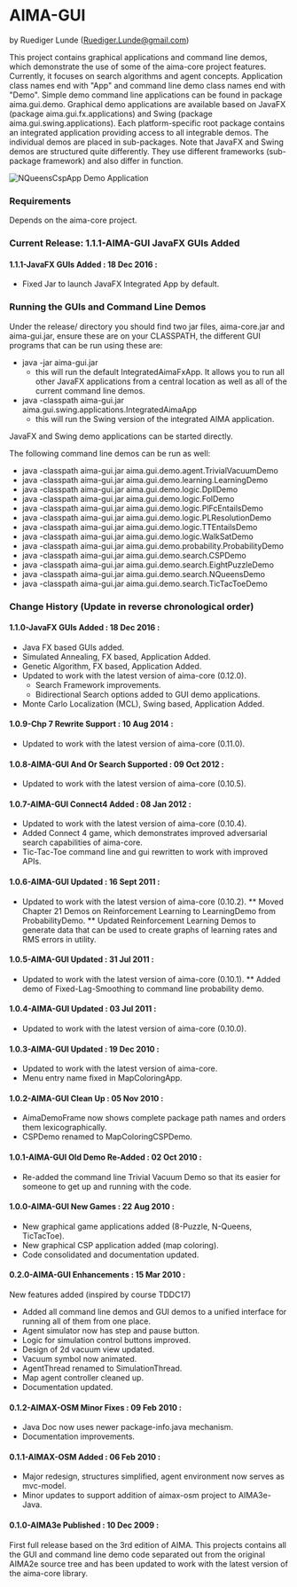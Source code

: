# AIMA-GUI

by Ruediger Lunde (Ruediger.Lunde@gmail.com)

This project contains graphical applications and command line demos, which
demonstrate the use of some of the aima-core project features. Currently, it
focuses on search algorithms and agent concepts. Application class names end
with "App" and command line demo class names end with "Demo".
Simple demo command line applications can be found in package aima.gui.demo.
Graphical demo applications are available based on JavaFX (package aima.gui.fx.applications) and
Swing (package aima.gui.swing.applications). Each platform-specific root package contains an
integrated application providing access to all integrable demos. The individual demos are placed
in sub-packages. Note that JavaFX and Swing demos are structured quite differently.
They use different frameworks (sub-package framework) and also differ in function.

![NQueensCspApp Demo Application](https://github.com/aimacode/aima-java/blob/AIMA3e/aima-gui/src/main/uml/NQueensCspApp.png)

### Requirements
Depends on the aima-core project. 

### Current Release: 1.1.1-AIMA-GUI JavaFX GUIs Added
#### 1.1.1-JavaFX GUIs Added : 18 Dec 2016 :<br>
  * Fixed Jar to launch JavaFX Integrated App by default.
  
### Running the GUIs and Command Line Demos
Under the release/ directory you should find two jar files, aima-core.jar and aima-gui.jar,
ensure these are on your CLASSPATH, the different GUI programs that can be run using these are:
 * java -jar aima-gui.jar
   * this will run the default IntegratedAimaFxApp. It allows you to run all other JavaFX applications from a central location as well as all of the current command line demos.
* java -classpath aima-gui.jar aima.gui.swing.applications.IntegratedAimaApp
   * this will run the Swing version of the integrated AIMA application.

JavaFX and Swing demo applications can be started directly.
 
The following command line demos can be run as well:
 * java -classpath aima-gui.jar aima.gui.demo.agent.TrivialVacuumDemo
 * java -classpath aima-gui.jar aima.gui.demo.learning.LearningDemo
 * java -classpath aima-gui.jar aima.gui.demo.logic.DpllDemo
 * java -classpath aima-gui.jar aima.gui.demo.logic.FolDemo
 * java -classpath aima-gui.jar aima.gui.demo.logic.PlFcEntailsDemo
 * java -classpath aima-gui.jar aima.gui.demo.logic.PLResolutionDemo
 * java -classpath aima-gui.jar aima.gui.demo.logic.TTEntailsDemo
 * java -classpath aima-gui.jar aima.gui.demo.logic.WalkSatDemo
 * java -classpath aima-gui.jar aima.gui.demo.probability.ProbabilityDemo
 * java -classpath aima-gui.jar aima.gui.demo.search.CSPDemo
 * java -classpath aima-gui.jar aima.gui.demo.search.EightPuzzleDemo
 * java -classpath aima-gui.jar aima.gui.demo.search.NQueensDemo
 * java -classpath aima-gui.jar aima.gui.demo.search.TicTacToeDemo
 

### Change History (Update in reverse chronological order)
#### 1.1.0-JavaFX GUIs Added : 18 Dec 2016 :<br>
  * Java FX based GUIs added.
  * Simulated Annealing, FX based, Application Added.
  * Genetic Algorithm, FX based, Application Added.
  * Updated to work with the latest version of aima-core (0.12.0).
      * Search Framework improvements.
      * Bidirectional Search options added to GUI demo applications.
  * Monte Carlo Localization (MCL), Swing based, Application Added.
  
#### 1.0.9-Chp 7 Rewrite Support : 10 Aug 2014 :<br>
  * Updated to work with the latest version of aima-core (0.11.0).
  
#### 1.0.8-AIMA-GUI And Or Search Supported : 09 Oct 2012 :<br>
  * Updated to work with the latest version of aima-core (0.10.5).
  
#### 1.0.7-AIMA-GUI Connect4 Added : 08 Jan 2012 :<br>
  * Updated to work with the latest version of aima-core (0.10.4).
  * Added Connect 4 game, which demonstrates improved adversarial search capabilities of aima-core.
  * Tic-Tac-Toe command line and gui rewritten to work with improved APIs.
  
#### 1.0.6-AIMA-GUI Updated : 16 Sept 2011 :<br>
  * Updated to work with the latest version of aima-core (0.10.2).
  ** Moved Chapter 21 Demos on Reinforcement Learning to LearningDemo from ProbabilityDemo.
  ** Updated Reinforcement Learning Demos to generate data that can be used to create graphs of learning rates and RMS errors in utility.

#### 1.0.5-AIMA-GUI Updated : 31 Jul 2011 :<br>
  * Updated to work with the latest version of aima-core (0.10.1).
  ** Added demo of Fixed-Lag-Smoothing to command line probability demo.
  
#### 1.0.4-AIMA-GUI Updated : 03 Jul 2011 :<br>
  * Updated to work with the latest version of aima-core (0.10.0).
  
#### 1.0.3-AIMA-GUI Updated : 19 Dec 2010 :<br>
  * Updated to work with the latest version of aima-core.
  * Menu entry name fixed in MapColoringApp.
  
#### 1.0.2-AIMA-GUI Clean Up : 05 Nov 2010 :<br>
  * AimaDemoFrame now shows complete package path names and orders them lexicographically.
  * CSPDemo renamed to MapColoringCSPDemo.
  
#### 1.0.1-AIMA-GUI Old Demo Re-Added : 02 Oct 2010 :<br>
  * Re-added the command line Trivial Vacuum Demo so that its easier 
    for someone to get up and running with the code.
    
#### 1.0.0-AIMA-GUI New Games : 22 Aug 2010 :<br>
  * New graphical game applications added (8-Puzzle, N-Queens, TicTacToe).
  * New graphical CSP application added (map coloring).
  * Code consolidated and documentation updated.
  
#### 0.2.0-AIMA-GUI Enhancements : 15 Mar 2010 :<br>
New features added (inspired by course TDDC17)
  * Added all command line demos and GUI demos to a
    unified interface for running all of them from one
    place.
  * Agent simulator now has step and pause button.
  * Logic for simulation control buttons improved.
  * Design of 2d vacuum view updated.
  * Vacuum symbol now animated.
  * AgentThread renamed to SimulationThread.
  * Map agent controller cleaned up.
  * Documentation updated.

#### 0.1.2-AIMAX-OSM Minor Fixes : 09 Feb 2010 :<br>
  * Java Doc now uses newer package-info.java mechanism.
  * Documentation improvements.
  
#### 0.1.1-AIMAX-OSM Added : 06 Feb 2010 :<br>
 * Major redesign, structures simplified, agent environment now serves as mvc-model.
 * Minor updates to support addition of aimax-osm project to AIMA3e-Java.
 
#### 0.1.0-AIMA3e Published : 10 Dec 2009 :<br>
First full release based on the 3rd edition of AIMA. This projects contains all the GUI and command line demo 
code separated out from the original AIMA2e source tree and has been updated to work with the 
latest version of the aima-core library.
